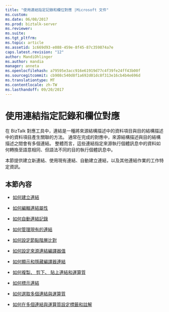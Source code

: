 ```yaml
---
title: "使用連結指定記錄和欄位對應 |Microsoft 文件"
ms.custom: 
ms.date: 06/08/2017
ms.prod: biztalk-server
ms.reviewer: 
ms.suite: 
ms.tgt_pltfrm: 
ms.topic: article
ms.assetid: 1c669d93-e088-459e-8f45-87c359874a7e
caps.latest.revision: "12"
author: MandiOhlinger
ms.author: mandia
manager: anneta
ms.openlocfilehash: a79595e3acc916e61919d77c4f39fe24ff43b00f
ms.sourcegitcommit: cb908c540d8f1a692d01dc8f313e16cb4b4e696d
ms.translationtype: MT
ms.contentlocale: zh-TW
ms.lasthandoff: 09/20/2017
---
```

# <a name="using-links-to-specify-record-and-field-mappings"></a>使用連結指定記錄和欄位對應
在 BizTalk 對應工具中，連結是一種將來源結構描述中的資料項目與目的結構描述中的資料項目產生關聯的方法。 通常在完成的對應中，來源結構描述與目的結構描述之間會有多個連結。 整體而言，這些連結指定來源執行個體訊息中的資料如何轉換至語意相同、但語法不同的目的執行個體訊息中。  
  
 本節提供建立新連結、使用現有連結、自動建立連結，以及其他連結作業的工作特定資訊。  
  
## <a name="in-this-section"></a>本節內容  
  
-   [如何建立連結](../core/how-to-create-links.md)  
  
-   [如何編輯連結屬性](../core/how-to-edit-link-properties.md)  
  
-   [如何自動連結記錄](../core/how-to-link-records-automatically.md)  
  
-   [如何管理現有的連結](../core/how-to-manage-existing-links.md)  
  
-   [如何設定節點階層比對](../core/how-to-configure-node-hierarchy-matching.md)  
  
-   [如何設定來源連結編譯器值](../core/how-to-set-the-source-links-compiler-value.md)  
  
-   [如何顯示和隱藏編譯器連結](../core/how-to-show-and-hide-compiler-links.md)  
  
-   [如何複製、 剪下、 貼上連結和運算質](../core/how-to-copy-cut-and-paste-links-and-functoids.md)  
  
-   [如何標示連結](../core/how-to-label-a-link.md)  
  
-   [如何選取多個連結與運算質](../core/how-to-select-multiple-links-and-functoids.md)  
  
-   [如何在多個連結與運算質設定標籤和註解](../core/how-to-set-label-and-comment-on-multiple-links-and-functoids.md)